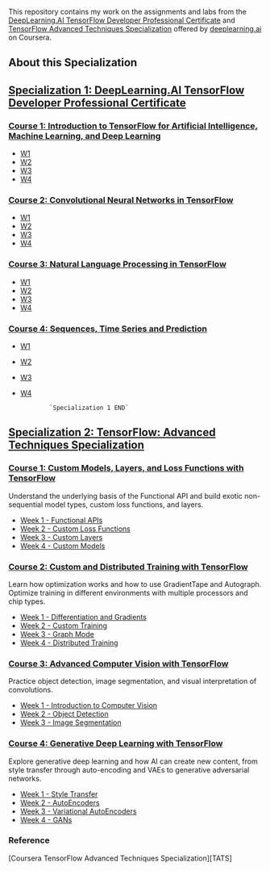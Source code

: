 This repository contains my work on the assignments and labs from the [ DeepLearning.AI TensorFlow Developer Professional Certificate][COURSERA_1] and [TensorFlow Advanced Techniques Specialization][COURSERA_2] offered by [deeplearning.ai](https://www.deeplearning.ai/) on Coursera.

## About this Specialization

## [Specialization 1: DeepLearning.AI TensorFlow Developer Professional Certificate][SPECIALIZATION1]

### [Course 1: Introduction to TensorFlow for Artificial Intelligence, Machine Learning, and Deep Learning](https://github.com/Muhammad-Shah/tensorflow-advance-techniques-and-projects-specializtions/tree/master/tf_developer_specialization_dlai/C1)

- [W1](https://github.com/Muhammad-Shah/tensorflow-advance-techniques-and-projects-specializtions/tree/master/tf_developer_specialization_dlai/C1/W1)
- [W2](https://github.com/Muhammad-Shah/tensorflow-advance-techniques-and-projects-specializtions/tree/master/tf_developer_specialization_dlai/C1/W2)
- [W3](https://github.com/Muhammad-Shah/tensorflow-advance-techniques-and-projects-specializtions/tree/master/tf_developer_specialization_dlai/C1/W3)
- [W4](https://github.com/Muhammad-Shah/tensorflow-advance-techniques-and-projects-specializtions/tree/master/tf_developer_specialization_dlai/C1/W4)

### [Course 2: Convolutional Neural Networks in TensorFlow](https://github.com/Muhammad-Shah/tensorflow-advance-techniques-and-projects-specializtions/tree/master/tf_developer_specialization_dlai/C2)

- [W1](https://github.com/Muhammad-Shah/tensorflow-advance-techniques-and-projects-specializtions/tree/master/tf_developer_specialization_dlai/C2/W1)
- [W2](https://github.com/Muhammad-Shah/tensorflow-advance-techniques-and-projects-specializtions/tree/master/tf_developer_specialization_dlai/C2/W2)
- [W3](https://github.com/Muhammad-Shah/tensorflow-advance-techniques-and-projects-specializtions/tree/master/tf_developer_specialization_dlai/C2/W3)
- [W4](https://github.com/Muhammad-Shah/tensorflow-advance-techniques-and-projects-specializtions/tree/master/tf_developer_specialization_dlai/C2/W4)

### [Course 3: Natural Language Processing in TensorFlow](https://github.com/Muhammad-Shah/tensorflow-advance-techniques-and-projects-specializtions/tree/master/tf_developer_specialization_dlai/C3)

- [W1](https://github.com/Muhammad-Shah/tensorflow-advance-techniques-and-projects-specializtions/tree/master/tf_developer_specialization_dlai/C3/W1)
- [W2](https://github.com/Muhammad-Shah/tensorflow-advance-techniques-and-projects-specializtions/tree/master/tf_developer_specialization_dlai/C3/W2)
- [W3](https://github.com/Muhammad-Shah/tensorflow-advance-techniques-and-projects-specializtions/tree/master/tf_developer_specialization_dlai/C3/W3)
- [W4](https://github.com/Muhammad-Shah/tensorflow-advance-techniques-and-projects-specializtions/tree/master/tf_developer_specialization_dlai/C3/W4)

### [Course 4: Sequences, Time Series and Prediction](https://github.com/Muhammad-Shah/tensorflow-advance-techniques-and-projects-specializtions/tree/master/tf_developer_specialization_dlai/C4)

- [W1](https://github.com/Muhammad-Shah/tensorflow-advance-techniques-and-projects-specializtions/tree/master/tf_advance_specialization_dlai/Course%204/W1)
- [W2](https://github.com/Muhammad-Shah/tensorflow-advance-techniques-and-projects-specializtions/tree/master/tf_advance_specialization_dlai/Course%204/W2)
- [W3](https://github.com/Muhammad-Shah/tensorflow-advance-techniques-and-projects-specializtions/tree/master/tf_advance_specialization_dlai/Course%204/W3)
- [W4](https://github.com/Muhammad-Shah/tensorflow-advance-techniques-and-projects-specializtions/tree/master/tf_advance_specialization_dlai/Course%204/W4)

              `Specialization 1 END`

## [Specialization 2: TensorFlow: Advanced Techniques Specialization][SPECIALIZATION2]

### [Course 1: Custom Models, Layers, and Loss Functions with TensorFlow](https://github.com/Muhammad-Shah/tensorflow-advance-techniques-and-projects-specializtions/tree/master/tf_developer_specialization_dlai/C1)

Understand the underlying basis of the Functional API and build exotic non-sequential model types, custom loss functions, and layers.

- [Week 1 - Functional APIs](https://github.com/Muhammad-Shah/tensorflow-advance-techniques-and-projects-specializtions/tree/master/tf_developer_specialization_dlai/C1/W1)
- [Week 2 - Custom Loss Functions](https://github.com/Muhammad-Shah/tensorflow-advance-techniques-and-projects-specializtions/tree/master/tf_developer_specialization_dlai/C1/W2)
- [Week 3 - Custom Layers](https://github.com/Muhammad-Shah/tensorflow-advance-techniques-and-projects-specializtions/tree/master/tf_developer_specialization_dlai/C1/W3)
- [Week 4 - Custom Models](https://github.com/Muhammad-Shah/tensorflow-advance-techniques-and-projects-specializtions/tree/master/tf_developer_specialization_dlai/C1/W4)

### [Course 2: Custom and Distributed Training with TensorFlow](https://github.com/Muhammad-Shah/tensorflow-advance-techniques-and-projects-specializtions/tree/master/tf_developer_specialization_dlai/C2)

Learn how optimization works and how to use GradientTape and Autograph. Optimize training in different environments with multiple processors and chip types.

- [Week 1 - Differentiation and Gradients]()
- [Week 2 - Custom Training]()
- [Week 3 - Graph Mode]()
- [Week 4 - Distributed Training]()

### [Course 3: Advanced Computer Vision with TensorFlow](https://github.com/Muhammad-Shah/tensorflow-advance-techniques-and-projects-specializtions/tree/master/tf_developer_specialization_dlai/C3)

Practice object detection, image segmentation, and visual interpretation of convolutions.

- [Week 1 - Introduction to Computer Vision]()
- [Week 2 - Object Detection]()
- [Week 3 - Image Segmentation]()

### [Course 4: Generative Deep Learning with TensorFlow](https://github.com/Muhammad-Shah/tensorflow-advance-techniques-and-projects-specializtions/tree/master/tf_developer_specialization_dlai/C4)

Explore generative deep learning and how AI can create new content, from style transfer through auto-encoding and VAEs to generative adversarial networks.

- [Week 1 - Style Transfer]()
- [Week 2 - AutoEncoders]()
- [Week 3 - Variational AutoEncoders]()
- [Week 4 - GANs]()

### Reference

[Coursera TensorFlow Advanced Techniques Specialization][TATS]

[COURSERA_2]: https://www.coursera.org/specializations/tensorflow-advanced-techniques?
[COURSERA_1]: https://www.coursera.org/programs/dlsei-phase-2b-iigii/professional-certificates/tensorflow-in-practice
[SPECIALIZATION1]: https://github.com/Muhammad-Shah/tensorflow-advance-techniques-and-projects-specializtions/tree/master/tf_advance_specialization_dlai
[SPECIALIZATION2]: https://github.com/Muhammad-Shah/tensorflow-advance-techniques-and-projects-specializtions/tree/master/tf_developer_specialization_dlai
